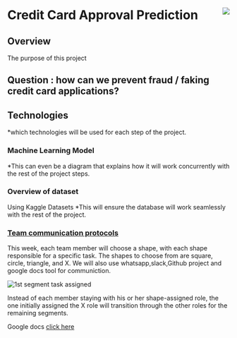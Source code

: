 # Credit Card Approval Prediction <img align="right" src="https://user-images.githubusercontent.com/82733723/131945205-72772eea-1781-4977-ac31-f0f8327ed418.png">

## Overview
The purpose of this project 
## Question : how can we prevent fraud / faking credit card applications?
## Technologies
*which technologies will be used for each step of the project.
### Machine Learning Model 
*This can even be a diagram that explains how it will work concurrently with the rest of the project steps.
### Overview of dataset
Using Kaggle Datasets
*This will ensure the database will work seamlessly with the rest of the project.
### [Team communication protocols](https://docs.google.com/document/d/1NugbKt5vuU91jPWE3nzVjTbBYoNdhf9_9ET2l-FNRmI/edit?usp=sharing)

This week, each team member will choose a shape, with each shape responsible for a specific task. The shapes to choose from are square, circle, triangle, and X. We will also use whatsapp,slack,Github project and google docs tool for communiction.

![1st segment task assigned](https://user-images.githubusercontent.com/82733723/131895610-d1dd9b98-d97b-4531-8029-8e3862d66451.png) 
 
Instead of each member staying with his or her shape-assigned role, the one initially assigned the X role will transition through the other roles for the remaining segments.

Google docs [click here](https://docs.google.com/document/d/1NugbKt5vuU91jPWE3nzVjTbBYoNdhf9_9ET2l-FNRmI/edit?usp=sharing)




